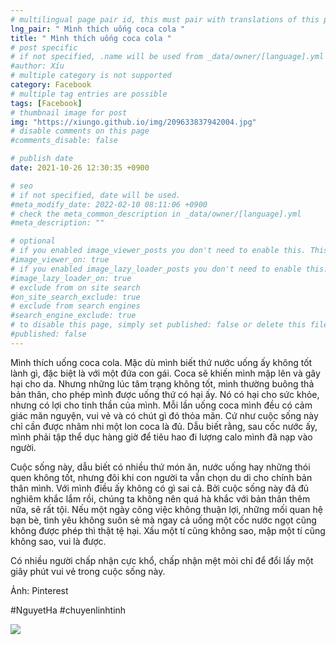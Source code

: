 ```yaml
---
# multilingual page pair id, this must pair with translations of this page. (This name must be unique)
lng_pair: " Mình thích uống coca cola "
title: " Mình thích uống coca cola "
# post specific
# if not specified, .name will be used from _data/owner/[language].yml
#author: Xíu
# multiple category is not supported
category: Facebook
# multiple tag entries are possible
tags: [Facebook]
# thumbnail image for post
img: "https://xiungo.github.io/img/209633837942004.jpg"
# disable comments on this page
#comments_disable: false

# publish date
date: 2021-10-26 12:30:35 +0900

# seo
# if not specified, date will be used.
#meta_modify_date: 2022-02-10 08:11:06 +0900
# check the meta_common_description in _data/owner/[language].yml
#meta_description: ""

# optional
# if you enabled image_viewer_posts you don't need to enable this. This is only if image_viewer_posts = false
#image_viewer_on: true
# if you enabled image_lazy_loader_posts you don't need to enable this. This is only if image_lazy_loader_posts = false
#image_lazy_loader_on: true
# exclude from on site search
#on_site_search_exclude: true
# exclude from search engines
#search_engine_exclude: true
# to disable this page, simply set published: false or delete this file
#published: false
---
```


<!-- outline-start -->

Mình thích uống coca cola. Mặc dù mình biết thứ nước uống ấy không tốt lành gì, đặc biệt là với một đứa con gái. Coca sẽ khiến mình mập lên và gây hại cho da. Nhưng những lúc tâm trạng không tốt, mình thường buông thả bản thân, cho phép mình được uống thứ có hại ấy. Nó có hại cho sức khỏe, nhưng có lợi cho tinh thần của mình. Mỗi lần uống coca mình đều có cảm giác mãn nguyện, vui vẻ và có chút gì đó thỏa mãn. Cứ như cuộc sống này chỉ cần được nhâm nhi một lon coca là đủ. Dẫu biết rằng, sau cốc nước ấy, mình phải tập thể dục hàng giờ để tiêu hao đi lượng calo mình đã nạp vào người.

Cuộc sống này, dẫu biết có nhiều thứ món ăn, nước uống hay những thói quen không tốt, nhưng đôi khi con người ta vẫn chọn du di cho chính bản thân mình. Với mình điều ấy không có gì sai cả. Bởi cuộc sống này đã đủ nghiêm khắc lắm rồi, chúng ta không nên quá hà khắc với bản thân thêm nữa, sẽ rất tội. Nếu một ngày công việc không thuận lợi, những mối quan hệ bạn bè, tình yêu không suôn sẻ mà ngay cả uống một cốc nước ngọt cũng không được phép thì thật tệ hại. Xấu một tí cũng không sao, mập một tí cũng không sao, vui là được.

Có nhiều người chấp nhận cực khổ, chấp nhận mệt mỏi chỉ để đổi lấy một giây phút vui vẻ trong cuộc sống này.

Ảnh: Pinterest

#NguyetHa
#chuyenlinhtinh

<!-- outline-end -->

<img src= "https://xiungo.github.io/img/209633837942004.jpg">